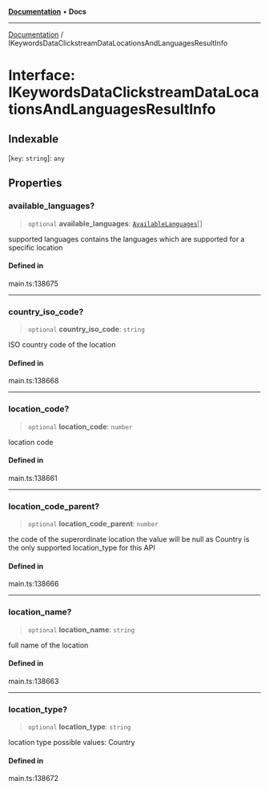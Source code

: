 [**Documentation**](../README.md) • **Docs**

***

[Documentation](../README.md) / IKeywordsDataClickstreamDataLocationsAndLanguagesResultInfo

# Interface: IKeywordsDataClickstreamDataLocationsAndLanguagesResultInfo

## Indexable

 \[`key`: `string`\]: `any`

## Properties

### available\_languages?

> `optional` **available\_languages**: [`AvailableLanguages`](../classes/AvailableLanguages.md)[]

supported languages
contains the languages which are supported for a specific location

#### Defined in

main.ts:138675

***

### country\_iso\_code?

> `optional` **country\_iso\_code**: `string`

ISO country code of the location

#### Defined in

main.ts:138668

***

### location\_code?

> `optional` **location\_code**: `number`

location code

#### Defined in

main.ts:138661

***

### location\_code\_parent?

> `optional` **location\_code\_parent**: `number`

the code of the superordinate location
the value will be null as Country is the only supported location_type for this API

#### Defined in

main.ts:138666

***

### location\_name?

> `optional` **location\_name**: `string`

full name of the location

#### Defined in

main.ts:138663

***

### location\_type?

> `optional` **location\_type**: `string`

location type
possible values:
Country

#### Defined in

main.ts:138672
